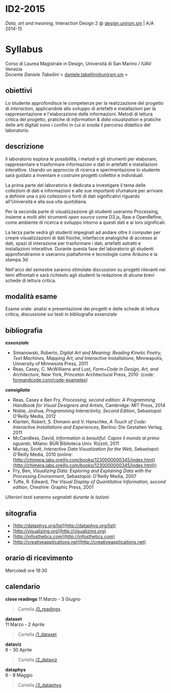 # ID2-2015
*Data, art and meaning*, Interaction Design 2 @ [design.unirsm.sm](http://design.unirsm.sm) | A/A 2014-15

# Syllabus 

Corso di Laurea Magistrale in Design, Università di San Marino / IUAV Venezia  
Docente _Daniele Tabellini_ < <daniele.tabellini@unirsm.sm> >

## obiettivi

Lo studente approfondisce le competenze per la realizzazione del progetto di _interaction_, applicandole allo sviluppo di artefatti e installazioni per la rappresentazione e l'elaborazione delle informazioni. Metodi di lettura critica del progetto, pratiche di _information & data visualization_ e pratiche delle arti digitali sono i confini in cui si snoda il percorso didattico del laboratorio. 

## descrizione

Il laboratorio esplora le possibilità, i metodi e gli strumenti per elaborare, rappresentare e trasformare informazioni e dati in artefatti e installazioni interattive. Usando un approccio di ricerca e sperimentazione lo studente sarà guidato a inventare e costruire progetti collettivi e individuali.

La prima parte del laboratorio è dedicata a investigare il tema delle collezioni di dati e informazioni e alle sue importanti sfumature per arrivare a definire una o più collezioni o fonti di dati significativi riguardo all'Università e alla sua vita quotidiana.

Per la seconda parte di visualizzazione gli studenti useranno Processing, insieme a molti altri strumenti _open source_ come D3.js, Raw e OpenRefine, come ambiente di ricerca e sviluppo intorno a questi dati e ai loro significati.

La terza parte vedrà gli studenti impegnati ad andare oltre il computer per creare visualizzazioni di dati fisiche, interfacce analogiche di accesso ai dati, spazi di interazione per trasformare i dati, artefatti astratti e installazioni interattive. Durante questa fase del laboratorio gli studenti approfondiranno e useranno piattaforme e tecnologie come Arduino e la stampa 3d. 

Nell'arco del semestre saranno stimolate discussioni su progetti rilevanti nei temi affrontati e sarà richiesto agli studenti la redazione di alcune brevi schede di lettura critica.

## modalità esame

Esame orale: analisi e presentazione dei progetti e delle schede di lettura critica, discussione sui testi in bibliografia essenziale

## bibliografia

**_essenziale_**

*   Simanowski, Roberto, _Digital Art and Meaning: Reading Kinetic Poetry, Text Machines, Mapping Art, and Interactive Installations_, Minneapolis, University of Minnesota Press, 2011
*   Reas, Casey, C. McWilliams and Lust, _Form+Code in Design, Art, and Architecture_, New York, Princeton Architectural Press, 2010 ­ (code: [formandcode.com/code­-examples](http://formandcode.com/code-examples))

**_consigliata_**

*   Reas, Casey e Ben Fry, _Processing, second edition: A Programming Handbook for Visual Designers and Artists_, Cambridge: MIT Press, 2014
*   Noble, Joshua, _Programming Interactivity, Second Edition_, Sebastopol: O'Reilly Media, 2012
*   Klanten, Robert, S. Ehmann and V. Hanschke, _A Touch of Code: Interactive Installations and Experiences_, Berlino: Die Gestalten Verlag, 2011
*   McCandless, David, _Information is beautiful. Capire il mondo al primo sguardo_, Milano: BUR Biblioteca Univ. Rizzoli, 2011
*   Murray, Scott, _Interactive Data Visualization for the Web_, Sebastopol: O'Reilly Media, 2010 (online: [http://chimera.labs.oreilly.com/books/1230000000345/index.html](http://chimera.labs.oreilly.com/books/1230000000345/index.html))
*   Fry, Ben, _Visualizing Data: Exploring and Explaining Data with the Processing Environment_, Sebastopol: O'Reilly Media, 2007
*   Tufte, R. Edward, _The Visual Display of Quantitative Information, second edition_, Cheshire: Graphic Press, 2001

_Ulteriori testi saranno segnalati durante le lezioni_

## sitografia

*   [http://dataphys.org/list](http://dataphys.org/list)
*   [http://visualizing.org](http://visualizing.org)
*   [http://infosthetics.com](http://infosthetics.com)
*   [http://creativeapplications.net](http://creativeapplications.net)

## orario di ricevimento

Mercoledì ore 18:30

## calendario

**close readings** 
11 Marzo - 3 Giugno  
> Cartella [/0_readings](https://github.com/Fupete/ID2-2015/tree/master/0_readings)

**dataset**  
11 Marzo - 2 Aprile  
> Cartella [/1_dataset](https://github.com/Fupete/ID2-2015/tree/master/1_dataset)

**dataviz**  
8 - 30 Aprile  
> Cartella [/2_dataviz](https://github.com/Fupete/ID2-2015/tree/master/2_dataviz)

**dataphys**  
6 - 8 Maggio  
> Cartella [/3_dataphys](https://github.com/Fupete/ID2-2015/tree/master/3_dataphys)
